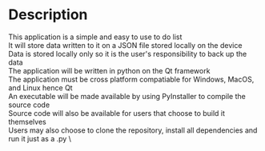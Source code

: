# Description
This application is a simple and easy to use to do list \
It will store data written to it on a JSON file stored locally on the device \
Data is stored locally only so it is the user's responsibility to back up the data \
The application will be written in python on the Qt framework \
The application must be cross platform compatiable for Windows, MacOS, and Linux hence Qt \
An executable will be made available by using PyInstaller to compile the source code \
Source code will also be available for users that choose to build it themselves \
Users may also choose to clone the repository, install all dependencies and run it just as a .py \